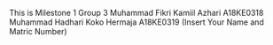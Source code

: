 This is Milestone 1 Group 3
Muhammad Fikri Kamiil Azhari A18KE0318
Muhammad Hadhari Koko Hermaja A18KE0319
(Insert Your Name and Matric Number)
